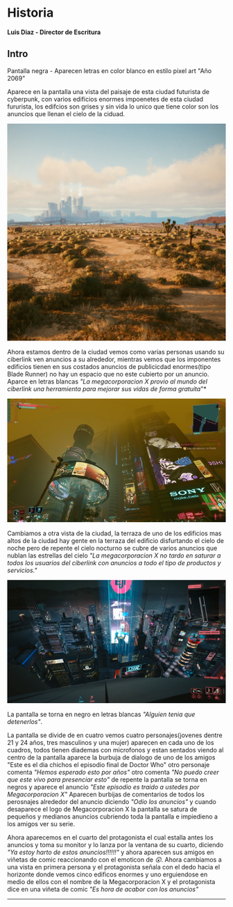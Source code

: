 # Historia
**Luis Diaz - Director de Escritura**

## Intro

Pantalla negra - Aparecen letras en color blanco en estilo pixel art "Año 2069"

Aparece en la pantalla una vista del paisaje de esta ciudad futurista de cyberpunk, con varios edificios enormes impoenetes de esta ciudad fururista, los edifcios son grises y sin vida lo unico que tiene color son los anuncios que llenan el cielo de la ciduad.

![alt text](image.png)

Ahora estamos dentro de la ciudad vemos como varias personas usando su ciberlink ven anuncios a su alrededor, mientras vemos que los imponentes edificios tienen en sus costados anuncios de publicicdad enormes(tipo Blade Runner) no hay un espacio que no este cubierto por un anuncio. Aparce en letras blancas *"La megacorporacion X provio al mundo del ciberlink una herramienta para mejorar sus vidas de forma gratuita*"*

![alt text](image-1.png)

Cambiamos a otra vista de la ciudad, la terraza de uno de los edificios mas altos de la ciudad hay gente en la terraza del edificio disfurtando el cielo de noche pero de repente el cielo nocturno se cubre de varios anuncios que nublan las estrellas del cielo *"La megacorporacion X no tardo en saturar a todos los usuarios del ciberlink con anuncios a todo el tipo de productos y servicios."*

![alt text](image-2.png)

La pantalla se torna en negro en letras blancas *"Alguien tenia que detenerlos"*.

La pantalla se divide de en cuatro vemos cuatro personajes(jovenes dentre 21 y 24 años, tres masculinos y una mujer) aparecen en cada uno de los cuadros, todos tienen diademas con microfonos y estan sentados viendo al centro de la pantalla aparece la burbuja de dialogo de uno de los amigos "Este es el dia chichos el episodio final de Doctor Who" otro personaje comenta *"Hemos esperado esto por años"* otro comenta *"No puedo creer que este vivo para presenciar esto"* de repente la pantalla se torna en negros y aparece el anuncio *"Este episodio es traido a ustedes por Megacorporacion X"* Aparecen burbijas de comentarios de todos los perosnajes alrededor del anuncio diciendo *"Odio los anuncios"* y cuando desaparece el logo de Megacorporacion X la pantalla se satura de pequeños y medianos anuncios cubriendo toda la pantalla e impiedieno a los amigos ver su serie.

Ahora aparecemos en el cuarto del protagonista el cual estalla antes los anuncios y toma su monitor y lo lanza por la ventana de su cuarto, diciendo *"Ya estoy harto de estos anuncios!!!!!!"* y ahora aparecen sus amigos en viñetas de comic reaccionando con el emoticon de *😲*. Ahora cambiamos a una vista en primera persona y el protagonista señala con el dedo hacia el horizonte donde vemos cinco edificos enormes y uno erguiendose en medio de ellos con el nombre de la Megacorporacion X y el protagonista dice en una viñeta de comic *"Es hora de acabor con los anuncios"*

---